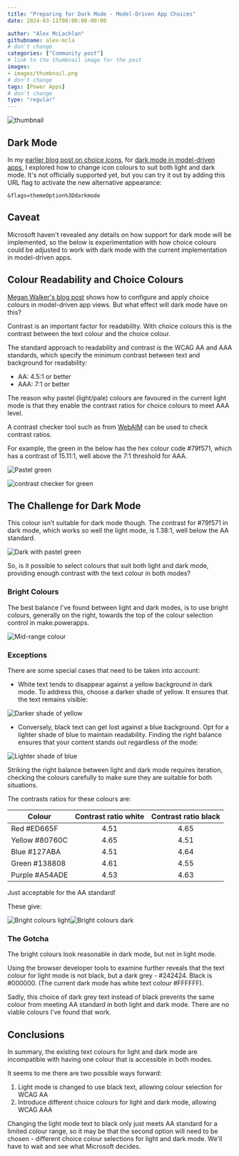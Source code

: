 ```yaml
---
title: "Preparing for Dark Mode - Model-Driven App Choices"
date: 2024-03-11T08:00:00-00:00

author: "Alex McLachlan"
githubname: alex-mcla
# don't change
categories: ["Community post"]
# link to the thumbnail image for the post
images:
- images/thumbnail.png
# don't change
tags: [Power Apps]
# don't change
type: "regular"
---
```


![thumbnail](images/thumbnail.png)

## Dark Mode

In my [earlier blog post on choice icons](https://pnp.github.io/blog/post/preparing-for-dark-mode-model-driven-app-icons/), for [dark mode in model-driven apps](https://hackingpowerplatform.com/dark-mode-for-microsoft-dataverse/), I explored how to change icon colours to suit both light and dark mode. It's not officially supported yet, but you can try it out by adding this URL flag to activate the new alternative appearance:

```text
&flags=themeOption%3Ddarkmode
```

## Caveat

Microsoft haven't revealed any details on how support for dark mode will be implemented, so the below is experimentation with how choice colours could be adjusted to work with dark mode with the current implementation in model-driven apps.

## Colour Readability and Choice Colours

[Megan Walker's blog post](https://meganvwalker.com/grid-components-in-model-driven-apps-d365/) shows how to configure and apply choice colours in model-driven app views. But what effect will dark mode have on this?

Contrast is an important factor for readability. With choice colours this is the contrast between the text colour and the choice colour.

The standard approach to readability and contrast is the WCAG AA and AAA standards, which specify  the minimum contrast between text and background for readability:

- AA: 4.5:1 or better
- AAA: 7:1 or better

The reason why pastel (light/pale) colours are favoured in the current light mode is that they enable the contrast ratios for choice colours to meet AAA level.

A contrast checker tool such as from [WebAIM](https://webaim.org/resources/contrastchecker/) can be used to check contrast ratios.

For example, the green in the below has the hex colour code #79f571, which has a contrast of 15.11:1, well above the 7:1 threshold for AAA.

![Pastel green](images/pastel-with-green.png)

![contrast checker for green](images/contrast-checker-green.png)

## The Challenge for Dark Mode

This colour isn’t suitable for dark mode though. The contrast for #79f571 in dark mode, which works so well the light mode, is 1.38:1, well below the AA standard.

![Dark with pastel green](images/dark-with-green.png)

So, is it possible to select colours that suit both light and dark mode, providing enough contrast with the text colour in both modes?

### Bright Colours

The best balance I've found between light and dark modes, is to use bright colours, generally on the right, towards the top of the colour selection control in make.powerapps.

![Mid-range colour](images/mid-range.png)

### Exceptions

There are some special cases that need to be taken into account:

- White text tends to disappear against a yellow background in dark mode. To address this, choose a darker shade of yellow. It ensures that the text remains visible:

![Darker shade of yellow](images/yellow.png)

- Conversely, black text can get lost against a blue background. Opt for a lighter shade of blue to maintain readability. Finding the right balance ensures that your content stands out regardless of the mode:

![Lighter shade of blue](images/blue.png)

Striking the right balance between light and dark mode requires iteration, checking the colours carefully to make sure they are suitable for both situations.

The contrasts ratios for these colours are:

|Colour|Contrast ratio white|Contrast ratio black|
|--|:--:|:--:|
|Red #ED665F|4.51|4.65|
|Yellow #80760C|4.65|4.51|
|Blue #127ABA|4.51|4.64|
|Green #138808|4.61|4.55|
|Purple #A54ADE|4.53|4.63|

Just acceptable for the AA standard!

These give:

![Bright colours light](images/mid-bright-view.png)![Bright colours dark](images/mid-bright-view-dark.png)

### The Gotcha

The bright colours look reasonable in dark mode, but not in light mode.

Using the browser developer tools to examine further reveals that the text colour for light mode is not black, but a dark grey - #242424. Black is #000000. (The current dark mode has white text colour #FFFFFF).

Sadly, this choice of dark grey text instead of black prevents the same colour from meeting AA standard in both light and dark mode. There are no viable colours I've found that work.

## Conclusions

In summary, the existing text colours for light and dark mode are incompatible with having one colour that is accessible in both modes.

It seems to me there are two possible ways forward:

1. Light mode is changed to use black text, allowing colour selection for WCAG AA
2. Introduce different choice colours for light and dark mode, allowing WCAG AAA

Changing the light mode text to black only just meets AA standard for a limited colour range, so it may be that the second option will need to be chosen - different choice colour selections for light and dark mode. We'll have to wait and see what Microsoft decides.

